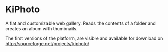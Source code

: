 KiPhoto
=======

A flat and customizable web gallery. Reads the contents of a folder and creates an album with thumbnails.

The first versions of the platform, are visible and available for download on http://sourceforge.net/projects/kiphoto/
